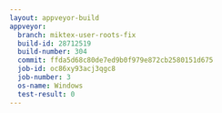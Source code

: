 ```yaml
---
layout: appveyor-build
appveyor:
  branch: miktex-user-roots-fix
  build-id: 28712519
  build-number: 304
  commit: ffda5d68c80de7ed9b0f979e872cb2580151d675
  job-id: oc86xy93acj3qgc8
  job-number: 3
  os-name: Windows
  test-result: 0
---
```

